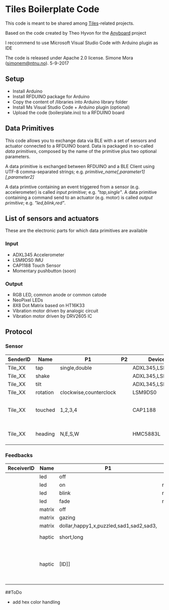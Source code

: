 # Tiles Boilerplate Code

This code is meant to be shared among [Tiles](http://tilestoolkit.io)-related projects. 

Based on the code created by Theo Hyvon for the [Anyboard](http://anyboardgames.co) project 

I reccommend to use Microsoft Visual Studio Code with Arduino plugin as IDE

The code is released under Apache 2.0 license.
Simone Mora (simonem@ntnu.no). 5-9-2017 

## Setup
* Install Arduino
* Install RFDUINO package for Arduino
* Copy the content of /libraries into Arduino library folder
* Install Ms Visual Studio Code + Arduino plugin (optional) 
* Upload the code (boilerplate.ino) to a RFDUINO board 

## Data Primitives

This code allows you to exchange data via BLE with a set of sensors and actuator connected to a RFDUINO board. Data is packaged in so-called *data primitives*, composed by the name of the primitive plus two optional parameters. 

A data primitive is exchanged between RFDUINO and a BLE Client using UTF-8 comma-separated strings; e.g. *primitive_name[,parameter1][,parameter2]*  

A data primtive containing an event triggered from a sensor (e.g. accelerometer) is called *input primitive*; e.g. *"tap,single"*. A data primitive containing a command send to an actuator (e.g. motor) is called *output primitive*; e.g. *"led,blink,red"*.

## List of sensors and actuators
These are the electronic parts for which data primitives are available

### Input
* ADXL345 Accelerometer
* LSM9DS0 IMU
* CAP1188 Touch Sensor
* Momentary pushbutton (soon)

### Output
* RGB LED, common anode or common catode
* NeoPixel LEDs
* 8X8 Dot Matrix based on HT16K33
* Vibration motor driven by analogic circuit
* Vibration motor driven by DRV2605 IC

## Protocol

### Sensor
|SenderID|Name|P1|P2|Device|Note|
|--------|----|--|--|------|----|
|Tile_XX|tap|single,double||ADXL345,LSM9DS0||
|Tile_XX|shake|||ADXL345,LSM9DS0||
|Tile_XX|tilt|||ADXL345,LSM9DS0||
|Tile_XX|rotation|clockwise,counterclock||LSM9DS0|
|Tile_XX|touched|1,2,3,4||CAP1188|ID of the pin touched in P1|
|Tile_XX|heading|N,E,S,W||HMC5883L|Grove sensor module|

### Feedbacks
|ReceiverID|Name|P1|P2|Device|Note|
|----------|----|--|--|------|----|
|          |led |off||RGB,NEOPIXEL||
|          |led |on |red,green,blue,white|RGB,NEOPIXEL||
|          |led |blink |red,green,blue,white|NEOPIXEL||
|          |led |fade |red,green,blue,white|NEOPIXEL||
|          |matrix|off||8X8 Matrix||
|          |matrix|gazing||8X8 Matrix||
|          |matrix|dollar,happy1,x,puzzled,sad1,sad2,sad3,||8X8 Matrix||
|          |haptic|short,long||Vibration motor (analog)||
|          |haptic|[ID]]||DRV2605| Feedback pattern ID, see page 57-58 of the [datasheet](http://www.ti.com/lit/ds/symlink/drv2605.pdf) |

##ToDo
- add hex color handling